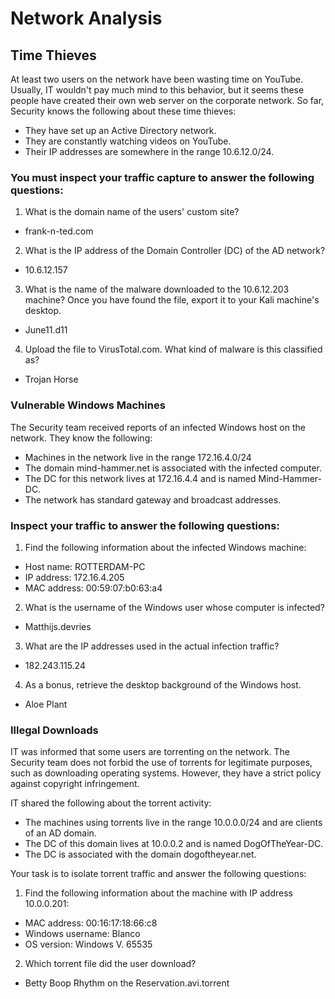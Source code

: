 # Network Analysis
## Time Thieves
At least two users on the network have been wasting time on YouTube. Usually, IT wouldn't pay much mind to this behavior, but it seems these people have created their own web server on the corporate network. So far, Security knows the following about these time thieves:
- They have set up an Active Directory network.
- They are constantly watching videos on YouTube.
- Their IP addresses are somewhere in the range 10.6.12.0/24.

### You must inspect your traffic capture to answer the following questions:

1. What is the domain name of the users' custom site?
 - frank-n-ted.com
 
2. What is the IP address of the Domain Controller (DC) of the AD network?
 - 10.6.12.157
3. What is the name of the malware downloaded to the 10.6.12.203 machine? Once you have found the file, export it to your Kali machine's desktop.
 - June11.d11
4. Upload the file to VirusTotal.com. What kind of malware is this classified as?
 - Trojan Horse
 
 
### Vulnerable Windows Machines
The Security team received reports of an infected Windows host on the network. They know the following:
- Machines in the network live in the range 172.16.4.0/24
- The domain mind-hammer.net is associated with the infected computer.
- The DC for this network lives at 172.16.4.4 and is named Mind-Hammer-DC.
- The network has standard gateway and broadcast addresses.

### Inspect your traffic to answer the following questions:

1. Find the following information about the infected Windows machine:
- Host name: ROTTERDAM-PC
- IP address: 172.16.4.205
- MAC address: 00:59:07:b0:63:a4

2. What is the username of the Windows user whose computer is infected?
- Matthijs.devries
 
3. What are the IP addresses used in the actual infection traffic?
- 182.243.115.24
 
4. As a bonus, retrieve the desktop background of the Windows host.
- Aloe Plant

### Illegal Downloads

IT was informed that some users are torrenting on the network. The Security team does not forbid the use of torrents for legitimate purposes, such as downloading operating systems. However, they have a strict policy against copyright infringement.

IT shared the following about the torrent activity:
- The machines using torrents live in the range 10.0.0.0/24 and are clients of an AD domain.
- The DC of this domain lives at 10.0.0.2 and is named DogOfTheYear-DC.
- The DC is associated with the domain dogoftheyear.net.

Your task is to isolate torrent traffic and answer the following questions:

1. Find the following information about the machine with IP address 10.0.0.201:
 - MAC address: 00:16:17:18:66:c8
 - Windows username: Blanco
 - OS version: Windows V. 65535

2. Which torrent file did the user download?
- Betty Boop Rhythm on the Reservation.avi.torrent

